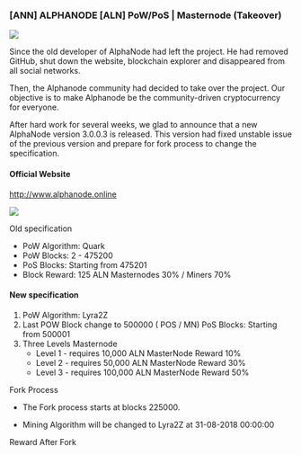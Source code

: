 ### [ANN] ALPHANODE [ALN] PoW/PoS | Masternode (Takeover) 

![](https://i.imgur.com/GyIuTI4.jpg)

Since the old developer of AlphaNode had left the project. He had removed GitHub, shut down the website, blockchain explorer and disappeared from all social networks. 

Then, the Alphanode community had decided to take over the project. Our objective is to make Alphanode be the community-driven cryptocurrency for everyone. 

After hard work for several weeks, we glad to announce that a new AlphaNode version 3.0.0.3  is released. This version had fixed unstable issue of the previous 
version and prepare for fork process to change the specification. 


#### Official Website

http://www.alphanode.online 
 
![](https://i.imgur.com/vRpBScn.jpg)

Old specification

- PoW Algorithm: Quark
- PoW Blocks: 2 - 475200
- PoS Blocks: Starting from 475201 
- Block Reward: 125 ALN   Masternodes 30% / Miners 70%


#### New specification

1. PoW Algorithm: Lyra2Z
2. Last POW Block change to 500000 ( POS / MN)
    PoS Blocks: Starting from 500001 
3. Three Levels Masternode 
   * Level 1 - requires   10,000 ALN  MasterNode Reward  10% 
   * Level 2 - requires   50,000 ALN  MasterNode Reward  30%
   * Level 3 - requires  100,000 ALN MasterNode Reward  50%


Fork Process

- The Fork process starts at blocks 225000. 

- Mining Algorithm will be changed to Lyra2Z at 31-08-2018 00:00:00  

Reward After Fork